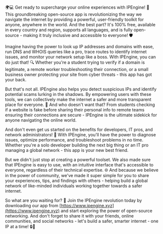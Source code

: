 🌍💻 Get ready to supercharge your online experiences with IPEngine! 🚀 This groundbreaking open-source app is revolutionizing the way we navigate the internet by providing a powerful, user-friendly toolkit for anyone, anywhere in the world. And the best part? It's 100% free, available in every country and region, supports all languages, and is fully open-source - making it truly inclusive and accessible to everyone! 🛡️

Imagine having the power to look up IP addresses and domains with ease, run DNS and WHOIS queries like a pro, trace routes to identify internet issues, and monitor your network setup like a boss. With IPEngine, you can do just that! 🔍 Whether you're a student trying to verify if a domain is legitimate, a remote worker troubleshooting their connection, or a small business owner protecting your site from cyber threats - this app has got your back.

But that's not all. IPEngine also helps you detect suspicious IPs and identify potential scams lurking in the shadows. By empowering users with these tools, we can collectively make the internet a safer and more transparent place for everyone. 📡 And who doesn't want that? From students checking if a website is fake before sharing their personal info to remote teams ensuring their connections are secure - IPEngine is the ultimate sidekick for anyone navigating the online world.

And don't even get us started on the benefits for developers, IT pros, and network administrators! 🔧 With IPEngine, you'll have the power to diagnose issues, optimize performance, and troubleshoot problems in no time. Whether you're a solo developer building the next big thing or an IT pro managing a global network - this app is your new best friend.

But we didn't just stop at creating a powerful toolset. We also made sure that IPEngine is easy to use, with an intuitive interface that's accessible to everyone, regardless of their technical expertise. 🌐 And because we believe in the power of community, we've made it super simple for you to share your experiences, tips, and findings with others - helping build a global network of like-minded individuals working together towards a safer internet.

So what are you waiting for? 🎉 Join the IPEngine revolution today by downloading our app from [https://www.ipengine.xyz](https://www.ipengine.xyz) and start exploring the power of open-source networking. And don't forget to share it with your friends, online communities, and social networks - let's build a safer, smarter internet - one IP at a time! 🔒💪